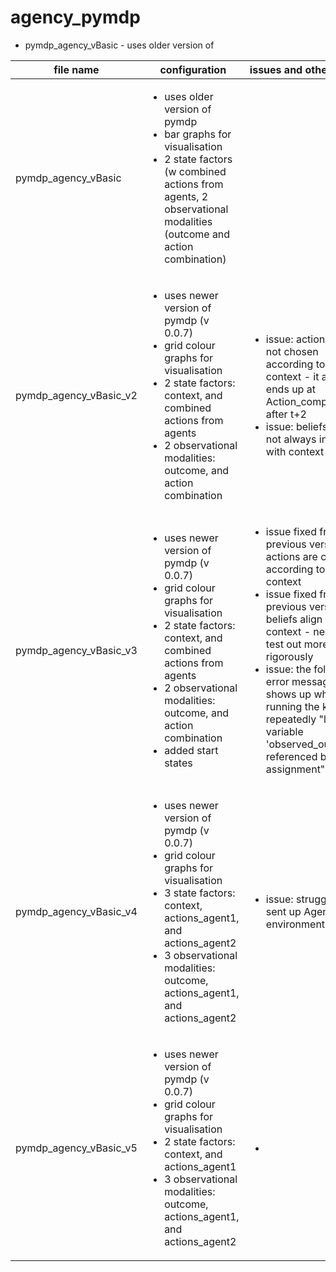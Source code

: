 # agency_pymdp

* pymdp_agency_vBasic - uses older version of 

file name | configuration | issues and other notes
--- | --- | ---
pymdp_agency_vBasic | <ul><li>uses older version of pymdp</li><li>bar graphs for visualisation</li><li>2 state factors (w combined actions from agents, 2 observational modalities (outcome and action combination)</li></ul>
pymdp_agency_vBasic_v2 | <ul><li>uses newer version of pymdp (v 0.0.7)</li><li>grid colour graphs for visualisation</li><li>2 state factors: context, and combined actions from agents</li><li>2 observational modalities: outcome, and action combination</li></ul> | <ul><li>issue: actions are not chosen according to context - it always ends up at Action_compAction after t+2</li><li>issue: beliefs are not always in line with context</li></ul>
pymdp_agency_vBasic_v3 | <ul><li>uses newer version of pymdp (v 0.0.7)</li><li>grid colour graphs for visualisation</li><li>2 state factors: context, and combined actions from agents</li><li>2 observational modalities: outcome, and action combination</li><li> added start states</li></ul> | <ul><li>issue fixed from previous version: actions are chosen according to context</li><li>issue fixed from previous version: beliefs align with context - need to test out more rigorously</li><li>issue: the following error message shows up when running the kernel repeatedly "local variable 'observed_outcome' referenced before assignment"</ul>
pymdp_agency_vBasic_v4 | <ul><li>uses newer version of pymdp (v 0.0.7)</li><li>grid colour graphs for visualisation</li><li>3 state factors: context, actions_agent1, and actions_agent2</li><li>3 observational modalities: outcome, actions_agent1, and actions_agent2</li></ul> | <ul><li>issue: struggling to sent up AgencyTask environment class</li></ul>
pymdp_agency_vBasic_v5 | <ul><li>uses newer version of pymdp (v 0.0.7)</li><li>grid colour graphs for visualisation</li><li>2 state factors: context, and actions_agent1</li><li>3 observational modalities: outcome, actions_agent1, and actions_agent2</li></ul> | <ul><li></li></ul>



